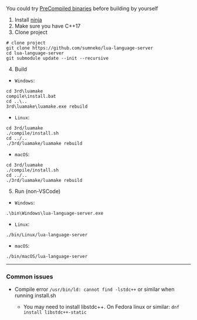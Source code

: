 You could try [PreCompiled binaries](https://github.com/sumneko/lua-language-server/wiki/PreCompiled-Binaries) before building by yourself

1. Install [ninja](https://github.com/ninja-build/ninja/wiki/Pre-built-Ninja-packages)
2. Make sure you have C++17
3. Clone project
```shell
# clone project
git clone https://github.com/sumneko/lua-language-server
cd lua-language-server
git submodule update --init --recursive
```
4. Build
+ `Windows`:
```shell
cd 3rd\luamake
compile\install.bat
cd ..\..
3rd\luamake\luamake.exe rebuild
```
+ `Linux`:
```shell
cd 3rd/luamake
./compile/install.sh
cd ../..
./3rd/luamake/luamake rebuild
```
+ `macOS`:
```shell
cd 3rd/luamake
./compile/install.sh
cd ../..
./3rd/luamake/luamake rebuild
```
5. Run (non-VSCode)
+ `Windows`:
```shell
.\bin\Windows\lua-language-server.exe
```
+ `Linux`:
```shell
./bin/Linux/lua-language-server
```
+ `macOS`:
```shell
./bin/macOS/lua-language-server
```

---

### Common issues

* Compile error `/usr/bin/ld: cannot find -lstdc++` or similar when running install.sh

  * You may need to install libstdc++. On Fedora linux or similar: `dnf install libstdc++-static`